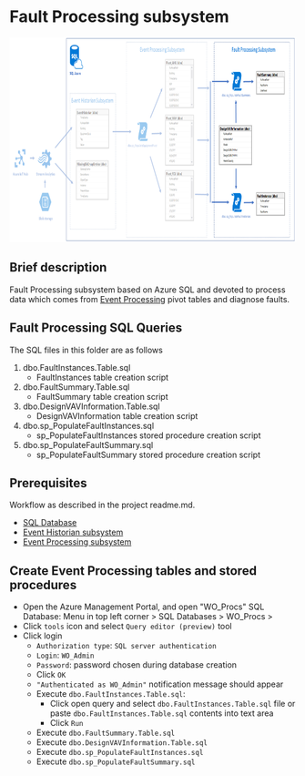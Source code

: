 # Fault Processing subsystem #
<img src="Images/fault_processing.png" width="879" height="360">

## Brief description
Fault Processing subsystem based on Azure SQL and devoted to process data which comes from [Event Processing](../EventProcessing/readme.md) pivot tables and diagnose faults. 

## Fault Processing SQL Queries ##
The SQL files in this folder are as follows 

1. dbo.FaultInstances.Table.sql
	* FaultInstances table creation script
2. dbo.FaultSummary.Table.sql
	* FaultSummary table creation script
3. dbo.DesignVAVInformation.Table.sql
	* DesignVAVInformation table creation script
4. dbo.sp_PopulateFaultInstances.sql
	* sp_PopulateFaultInstances stored procedure creation script
5. dbo.sp_PopulateFaultSummary.sql
	* sp_PopulateFaultSummary stored procedure creation script


## Prerequisites ##
Workflow as described in the project readme.md.
* [SQL Database](../readme.md#create-azure-sql-database)
* [Event Historian subsystem](../EventHistorian/readme.md#create-event-historian-tables)
* [Event Processing subsystem](../EventProcessing/readme.md#create-event-processing-tables-and-stored-procedures)

## Create Event Processing tables and stored procedures ##
* Open the Azure Management Portal, and open "WO_Procs" SQL Database: Menu in top left corner > SQL Databases > WO_Procs >
* Click `tools` icon and select `Query editor (preview)` tool
* Click login
	* `Authorization type`: `SQL server authentication`
	* `Login`: `WO_Admin`
	* `Password`: password chosen during database creation
	* Click `OK`
	* `"Authenticated as WO_Admin"` notification message should appear
	* Execute `dbo.FaultInstances.Table.sql`:
		* Click open query and select `dbo.FaultInstances.Table.sql` file or paste `dbo.FaultInstances.Table.sql` contents into text area
		* Click `Run`
	* Execute `dbo.FaultSummary.Table.sql`
	* Execute `dbo.DesignVAVInformation.Table.sql`
	* Execute `dbo.sp_PopulateFaultInstances.sql`
	* Execute `dbo.sp_PopulateFaultSummary.sql`



